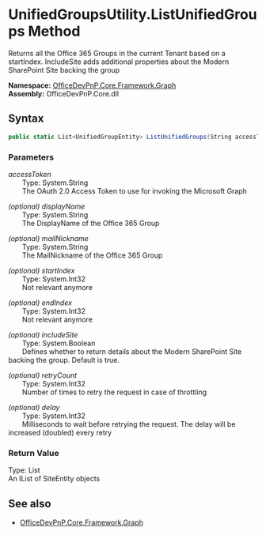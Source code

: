 # UnifiedGroupsUtility.ListUnifiedGroups Method  
Returns all the Office 365 Groups in the current Tenant based on a startIndex. IncludeSite adds additional properties about the Modern SharePoint Site backing the group  

**Namespace:** [OfficeDevPnP.Core.Framework.Graph](OfficeDevPnP.Core.Framework.Graph.md)  
**Assembly:** OfficeDevPnP.Core.dll  
## Syntax
```C#
public static List<UnifiedGroupEntity> ListUnifiedGroups(String accessToken, String displayName, String mailNickname, Int32 startIndex, Int32 endIndex, Boolean includeSite, Int32 retryCount, Int32 delay)
```
### Parameters
*accessToken*  
&emsp;&emsp;Type: System.String  
&emsp;&emsp;The OAuth 2.0 Access Token to use for invoking the Microsoft Graph  

*(optional) displayName*  
&emsp;&emsp;Type: System.String  
&emsp;&emsp;The DisplayName of the Office 365 Group  

*(optional) mailNickname*  
&emsp;&emsp;Type: System.String  
&emsp;&emsp;The MailNickname of the Office 365 Group  

*(optional) startIndex*  
&emsp;&emsp;Type: System.Int32  
&emsp;&emsp;Not relevant anymore  

*(optional) endIndex*  
&emsp;&emsp;Type: System.Int32  
&emsp;&emsp;Not relevant anymore  

*(optional) includeSite*  
&emsp;&emsp;Type: System.Boolean  
&emsp;&emsp;Defines whether to return details about the Modern SharePoint Site backing the group. Default is true.  

*(optional) retryCount*  
&emsp;&emsp;Type: System.Int32  
&emsp;&emsp;Number of times to retry the request in case of throttling  

*(optional) delay*  
&emsp;&emsp;Type: System.Int32  
&emsp;&emsp;Milliseconds to wait before retrying the request. The delay will be increased (doubled) every retry  

### Return Value
Type: List<UnifiedGroupEntity>  
An IList of SiteEntity objects

## See also
- [OfficeDevPnP.Core.Framework.Graph](OfficeDevPnP.Core.Framework.Graph.md)
